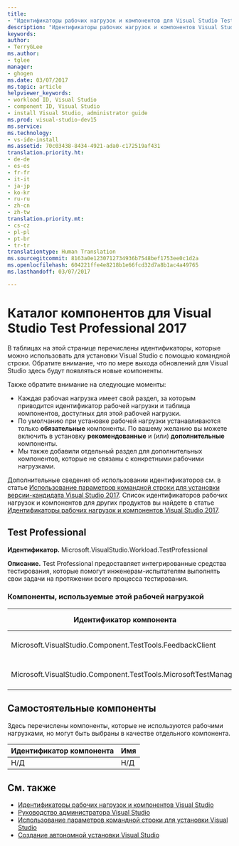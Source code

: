 ```yaml
---
title:
- "Идентификаторы рабочих нагрузок и компонентов для Visual Studio Test Professional 2017 | Документация Майкрософт"
description: "Идентификаторы рабочих нагрузок и компонентов Visual Studio можно использовать для создания интегрированных средств тестирования для инженеров-испытателей"
keywords: 
author:
- TerryGLee
ms.author:
- tglee
manager:
- ghogen
ms.date: 03/07/2017
ms.topic: article
helpviewer_keywords:
- workload ID, Visual Studio
- component ID, Visual Studio
- install Visual Studio, administrator guide
ms.prod: visual-studio-dev15
ms.service: 
ms.technology:
- vs-ide-install
ms.assetid: 70c03438-8434-4921-ada0-c172519af431
translation.priority.ht:
- de-de
- es-es
- fr-fr
- it-it
- ja-jp
- ko-kr
- ru-ru
- zh-cn
- zh-tw
translation.priority.mt:
- cs-cz
- pl-pl
- pt-br
- tr-tr
translationtype: Human Translation
ms.sourcegitcommit: 8163a0e1230712734936b7548bef1753ee0c1d2a
ms.openlocfilehash: 604221ffe4e8218b1e66fcd32d7a8b1ac4a49765
ms.lasthandoff: 03/07/2017

---
```


# <a name="visual-studio-test-professional-2017-component-directory"></a>Каталог компонентов для Visual Studio Test Professional 2017

В таблицах на этой странице перечислены идентификаторы, которые можно использовать для установки Visual Studio с помощью командной строки. Обратите внимание, что по мере выхода обновлений для Visual Studio здесь будут появляться новые компоненты.

Также обратите внимание на следующие моменты:

* Каждая рабочая нагрузка имеет свой раздел, за которым приводится идентификатор рабочей нагрузки и таблица компонентов, доступных для этой рабочей нагрузки.
* По умолчанию при установке рабочей нагрузки устанавливаются только **обязательные** компоненты. По вашему желанию вы можете включить в установку **рекомендованные** и (или) **дополнительные** компоненты.
* Мы также добавили отдельный раздел для дополнительных компонентов, которые не связаны с конкретными рабочими нагрузками.

Дополнительные сведения об использовании идентификаторов см. в статье [Использование параметров командной строки для установки версии-кандидата Visual Studio 2017](use-command-line-parameters-to-install-visual-studio.md). Список идентификаторов рабочих нагрузок и компонентов для других продуктов вы найдете в статье [Идентификаторы рабочих нагрузок и компонентов Visual Studio 2017](workload-and-component-ids.md).

## <a name="test-professional"></a>Test Professional

**Идентификатор.** Microsoft.VisualStudio.Workload.TestProfessional

**Описание.** Test Professional предоставляет интегрированные средства тестирования, которые помогут инженерам-испытателям выполнять свои задачи на протяжении всего процесса тестирования.

### <a name="components-included-by-this-workload"></a>Компоненты, используемые этой рабочей нагрузкой

Идентификатор компонента | Имя | Тип зависимости
--- | --- | ---
Microsoft.VisualStudio.Component.TestTools.FeedbackClient | Microsoft Feedback Client | Обязательное
Microsoft.VisualStudio.Component.TestTools.MicrosoftTestManager | Microsoft Test Manager | Обязательное
## <a name="unaffiliated-components"></a>Самостоятельные компоненты

Здесь перечислены компоненты, которые не используются рабочими нагрузками, но могут быть выбраны в качестве отдельного компонента.

Идентификатор компонента | Имя
--- | ---
Н/Д | Н/Д


## <a name="see-also"></a>См. также

* [Идентификаторы рабочих нагрузок и компонентов Visual Studio](workload-and-component-ids.md)
* [Руководство администратора Visual Studio](visual-studio-administrator-guide.md)
* [Использование параметров командной строки для установки Visual Studio](use-command-line-parameters-to-install-visual-studio.md)
* [Создание автономной установки Visual Studio](create-an-offline-installation-of-visual-studio.md)

